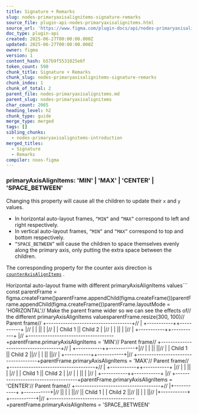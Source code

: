 ```yaml
---
title: Signature + Remarks
slug: nodes-primaryaxisalignitems-signature-remarks
source_file: plugin-api-nodes-primaryaxisalignitems.html
source_url: 'https://www.figma.com/plugin-docs/api/nodes-primaryaxisalignitems/'
doc_type: plugin-api
created: 2025-06-27T00:00:00.000Z
updated: 2025-06-27T00:00:00.000Z
owner: figma
version: 1
content_hash: b57b9f5531825e6f
token_count: 590
chunk_title: Signature + Remarks
chunk_slug: nodes-primaryaxisalignitems-signature-remarks
chunk_index: 1
chunk_of_total: 2
parent_file: nodes-primaryaxisalignitems.md
parent_slug: nodes-primaryaxisalignitems
char_count: 2065
heading_level: h2
chunk_type: guide
merge_type: merged
tags: []
sibling_chunks:
  - nodes-primaryaxisalignitems-introduction
merged_titles:
  - Signature
  - Remarks
compiler: noos-figma
---
```


### primaryAxisAlignItems: 'MIN' | 'MAX' | 'CENTER' | 'SPACE_BETWEEN'

Changing this property will cause all the children to update their `x` and `y` values.

- In horizontal auto-layout frames, `“MIN”` and `“MAX”` correspond to left and right respectively.
- In vertical auto-layout frames, `“MIN”` and `“MAX”` correspond to top and bottom respectively.
- `“SPACE_BETWEEN”` will cause the children to space themselves evenly along the primary axis, only putting the extra space between the children.

The corresponding property for the counter axis direction is [`counterAxisAlignItems`](/plugin-docs/api/properties/nodes-counteraxisalignitems/)
.

Horizontal auto-layout frame with different primaryAxisAlignItems values```
const parentFrame = figma.createFrame()parentFrame.appendChild(figma.createFrame())parentFrame.appendChild(figma.createFrame())parentFrame.layoutMode = 'HORIZONTAL'// Make the parent frame wider so we can see the effects of// the different primaryAxisAlignItems valuesparentFrame.resize(300, 100)// Parent frame// +------------------------------------+// | +-----------++-----------+ |// | | || | |// | | Child 1 || Child 2 | |// | | || | |// | +-----------++-----------+ |// +------------------------------------+parentFrame.primaryAxisAlignItems = 'MIN'// Parent frame// +------------------------------------+// | +-----------++-----------+|// | | || ||// | | Child 1 || Child 2 ||// | | || ||// | +-----------++-----------+|// +------------------------------------+parentFrame.primaryAxisAlignItems = 'MAX'// Parent frame// +------------------------------------+// | +-----------++-----------+ |// | | || | |// | | Child 1 || Child 2 | |// | | || | |// | +-----------++-----------+ |// +------------------------------------+parentFrame.primaryAxisAlignItems = 'CENTER'// Parent frame// +------------------------------------+// |+-----------+ +-----------+|// || | | ||// || Child 1 | | Child 2 ||// || | | ||// |+-----------+ +-----------+|// +------------------------------------+parentFrame.primaryAxisAlignItems = 'SPACE_BETWEEN'
```

